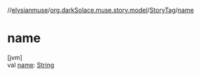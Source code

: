//[elysianmuse](../../../index.md)/[org.darkSolace.muse.story.model](../index.md)/[StoryTag](index.md)/[name](name.md)

# name

[jvm]\
val [name](name.md): [String](https://kotlinlang.org/api/latest/jvm/stdlib/kotlin/-string/index.html)
